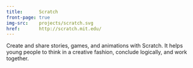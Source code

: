 ```yaml
---
title:      Scratch
front-page: true
img-src:    projects/scratch.svg
href:       http://scratch.mit.edu/
---
```

Create and share stories, games, and animations with Scratch. It helps young people to think in a creative fashion, conclude logically, and work together.

<!--
Scratch is a project of the Lifelong-Kindergarten-Group at the MIT Media Lab.
-->
